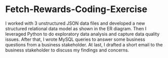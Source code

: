 # Fetch-Rewards-Coding-Exercise

I worked with 3 unstructured JSON data files and developed a new structured relational data model as shown in the ER diagram. Then I leveraged Python to do exploratory data analysis and capture data quality issues. After that, I wrote MySQL queries to answer some business questions from a business stakeholder. At last, I drafted a short email to the business stakeholder to discuss my findings and concerns.
